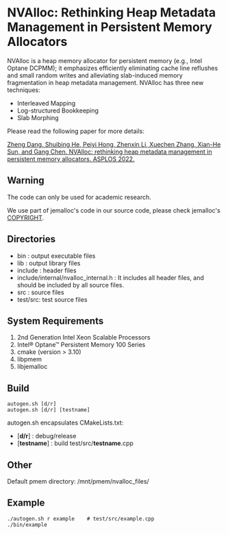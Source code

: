 # NVAlloc: Rethinking Heap Metadata Management in Persistent Memory Allocators

NVAlloc is a heap memory allocator for persistent memory (e.g., Intel Optane DCPMM); it emphasizes efficiently eliminating cache line reflushes and small random writes and alleviating slab-induced memory fragmentation in heap metadata management. NVAlloc has three new techniques:
* Interleaved Mapping
* Log-structured Bookkeeping
* Slab Morphing

Please read the following paper for more details: 

[Zheng Dang, Shuibing He, Peiyi Hong, Zhenxin Li, Xuechen Zhang, Xian-He Sun, and Gang Chen. NVAlloc: rethinking heap metadata management in persistent memory allocators. ASPLOS 2022.](https://dl.acm.org/doi/10.1145/3503222.3507743)

## Warning

The code can only be used for academic research.

We use part of jemalloc's code in our source code, please check jemalloc's [COPYRIGHT](https://github.com/jemalloc/jemalloc/blob/master/COPYING).


## Directories

* bin : output executable files
* lib : output library files
* include : header files
* include/internal/nvalloc_internal.h : It includes all header files, and should be included by all source files.
* src : source files
* test/src: test source files


## System Requirements

1. 2nd Generation Intel Xeon Scalable Processors
2. Intel® Optane™ Persistent Memory 100 Series
3. cmake (version > 3.10)
4. libpmem
5. libjemalloc


## Build

```
autogen.sh [d/r]
autogen.sh [d/r] [testname]
```
autogen.sh encapsulates CMakeLists.txt:
* [**d/r**] : debug/release
* [**testname**] : build test/src/**testname**.cpp

## Other

Default pmem directory: /mnt/pmem/nvalloc_files/

## Example

```
./autogen.sh r example    # test/src/example.cpp
./bin/example
```